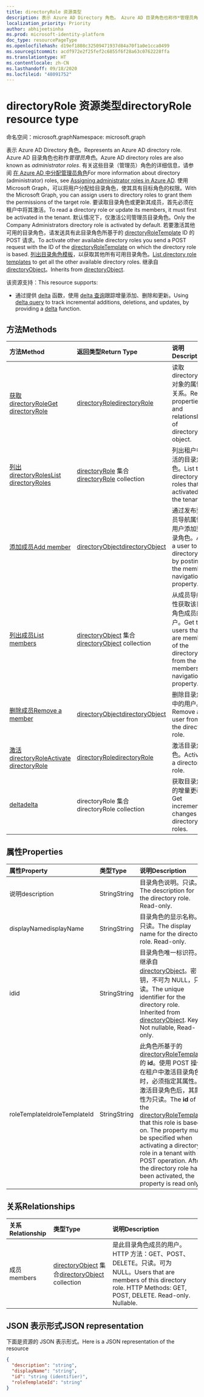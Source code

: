 ```yaml
---
title: directoryRole 资源类型
description: 表示 Azure AD Directory 角色。 Azure AD 目录角色也称作*管理员角色*。
localization_priority: Priority
author: abhijeetsinha
ms.prod: microsoft-identity-platform
doc_type: resourcePageType
ms.openlocfilehash: d19ef1808c32509471937d84a70f1a0e1cca0499
ms.sourcegitcommit: acdf972e2f25fef2c6855f6f28a63c0762228ffa
ms.translationtype: HT
ms.contentlocale: zh-CN
ms.lasthandoff: 09/18/2020
ms.locfileid: "48091752"
---
```

# <a name="directoryrole-resource-type"></a><span data-ttu-id="2ce05-104">directoryRole 资源类型</span><span class="sxs-lookup"><span data-stu-id="2ce05-104">directoryRole resource type</span></span>

<span data-ttu-id="2ce05-105">命名空间：microsoft.graph</span><span class="sxs-lookup"><span data-stu-id="2ce05-105">Namespace: microsoft.graph</span></span>

<span data-ttu-id="2ce05-106">表示 Azure AD Directory 角色。</span><span class="sxs-lookup"><span data-stu-id="2ce05-106">Represents an Azure AD directory role.</span></span> <span data-ttu-id="2ce05-107">Azure AD 目录角色也称作*管理员角色*。</span><span class="sxs-lookup"><span data-stu-id="2ce05-107">Azure AD directory roles are also known as *administrator roles*.</span></span> <span data-ttu-id="2ce05-108">有关这些目录（管理员）角色的详细信息，请参阅 [在 Azure AD 中分配管理员角色](https://docs.microsoft.com/azure/active-directory/users-groups-roles/directory-assign-admin-roles)</span><span class="sxs-lookup"><span data-stu-id="2ce05-108">For more information about directory (administrator) roles, see [Assigning administrator roles in Azure AD](https://docs.microsoft.com/azure/active-directory/users-groups-roles/directory-assign-admin-roles).</span></span> <span data-ttu-id="2ce05-109">使用 Microsoft Graph，可以将用户分配给目录角色，使其具有目标角色的权限。</span><span class="sxs-lookup"><span data-stu-id="2ce05-109">With the Microsoft Graph, you can assign users to directory roles to grant them the permissions of the target role.</span></span> <span data-ttu-id="2ce05-110">要读取目录角色或更新其成员，首先必须在租户中将其激活。</span><span class="sxs-lookup"><span data-stu-id="2ce05-110">To read a directory role or update its members, it must first be activated in the tenant.</span></span> <span data-ttu-id="2ce05-111">默认情况下，仅激活公司管理员目录角色。</span><span class="sxs-lookup"><span data-stu-id="2ce05-111">Only the Company Administrators directory role is activated by default.</span></span> <span data-ttu-id="2ce05-112">若要激活其他可用的目录角色，请发送具有此目录角色所基于的 [directoryRoleTemplate](directoryroletemplate.md) ID 的 POST 请求。</span><span class="sxs-lookup"><span data-stu-id="2ce05-112">To activate other available directory roles you send a POST request with the ID of the [directoryRoleTemplate](directoryroletemplate.md) on which the directory role is based.</span></span> <span data-ttu-id="2ce05-113">[列出目录角色模板](../api/directoryroletemplate-list.md)，以获取其他所有可用目录角色。</span><span class="sxs-lookup"><span data-stu-id="2ce05-113">[List directory role templates](../api/directoryroletemplate-list.md) to get all the other available directory roles.</span></span> <span data-ttu-id="2ce05-114">继承自 [directoryObject](directoryobject.md)。</span><span class="sxs-lookup"><span data-stu-id="2ce05-114">Inherits from [directoryObject](directoryobject.md).</span></span>

<span data-ttu-id="2ce05-115">该资源支持：</span><span class="sxs-lookup"><span data-stu-id="2ce05-115">This resource supports:</span></span>

- <span data-ttu-id="2ce05-116">通过提供 [delta](../api/directoryrole-delta.md) 函数，使用 [delta 查询](/graph/delta-query-overview)跟踪增量添加、删除和更新。</span><span class="sxs-lookup"><span data-stu-id="2ce05-116">Using [delta query](/graph/delta-query-overview) to track incremental additions, deletions, and updates, by providing a [delta](../api/directoryrole-delta.md) function.</span></span>

## <a name="methods"></a><span data-ttu-id="2ce05-117">方法</span><span class="sxs-lookup"><span data-stu-id="2ce05-117">Methods</span></span>

| <span data-ttu-id="2ce05-118">方法</span><span class="sxs-lookup"><span data-stu-id="2ce05-118">Method</span></span>       | <span data-ttu-id="2ce05-119">返回类型</span><span class="sxs-lookup"><span data-stu-id="2ce05-119">Return Type</span></span>  |<span data-ttu-id="2ce05-120">说明</span><span class="sxs-lookup"><span data-stu-id="2ce05-120">Description</span></span>|
|:---------------|:--------|:----------|
|[<span data-ttu-id="2ce05-121">获取 directoryRole</span><span class="sxs-lookup"><span data-stu-id="2ce05-121">Get directoryRole</span></span>](../api/directoryrole-get.md) | [<span data-ttu-id="2ce05-122">directoryRole</span><span class="sxs-lookup"><span data-stu-id="2ce05-122">directoryRole</span></span>](directoryrole.md) | <span data-ttu-id="2ce05-123">读取 directoryRol 对象的属性和关系。</span><span class="sxs-lookup"><span data-stu-id="2ce05-123">Read properties and relationships of directoryRole object.</span></span> |
|[<span data-ttu-id="2ce05-124">列出 directoryRoles</span><span class="sxs-lookup"><span data-stu-id="2ce05-124">List directoryRoles</span></span>](../api/directoryrole-list.md) | <span data-ttu-id="2ce05-125">[directoryRole](directoryrole.md) 集合</span><span class="sxs-lookup"><span data-stu-id="2ce05-125">[directoryRole](directoryrole.md) collection</span></span> | <span data-ttu-id="2ce05-126">列出租户中激活的目录角色。</span><span class="sxs-lookup"><span data-stu-id="2ce05-126">List the directory roles that are activated in the tenant.</span></span> |
|[<span data-ttu-id="2ce05-127">添加成员</span><span class="sxs-lookup"><span data-stu-id="2ce05-127">Add member</span></span>](../api/directoryrole-post-members.md) |[<span data-ttu-id="2ce05-128">directoryObject</span><span class="sxs-lookup"><span data-stu-id="2ce05-128">directoryObject</span></span>](directoryobject.md)| <span data-ttu-id="2ce05-129">通过发布到成员导航属性将用户添加到目录角色。</span><span class="sxs-lookup"><span data-stu-id="2ce05-129">Add a user to the directory role by posting to the members navigation property.</span></span>|
|[<span data-ttu-id="2ce05-130">列出成员</span><span class="sxs-lookup"><span data-stu-id="2ce05-130">List members</span></span>](../api/directoryrole-list-members.md) |<span data-ttu-id="2ce05-131">[directoryObject](directoryobject.md) 集合</span><span class="sxs-lookup"><span data-stu-id="2ce05-131">[directoryObject](directoryobject.md) collection</span></span>| <span data-ttu-id="2ce05-132">从成员导航属性获取该目录角色成员的用户。</span><span class="sxs-lookup"><span data-stu-id="2ce05-132">Get the users that are members of the directory role from the members navigation property.</span></span>|
|[<span data-ttu-id="2ce05-133">删除成员</span><span class="sxs-lookup"><span data-stu-id="2ce05-133">Remove a member</span></span>](../api/directoryrole-delete-member.md) |[<span data-ttu-id="2ce05-134">directoryObject</span><span class="sxs-lookup"><span data-stu-id="2ce05-134">directoryObject</span></span>](directoryobject.md)| <span data-ttu-id="2ce05-135">删除目录角色中的用户。</span><span class="sxs-lookup"><span data-stu-id="2ce05-135">Remove a user from the directory role.</span></span>|
|[<span data-ttu-id="2ce05-136">激活 directoryRole</span><span class="sxs-lookup"><span data-stu-id="2ce05-136">Activate directoryRole</span></span>](../api/directoryrole-post-directoryroles.md) |[<span data-ttu-id="2ce05-137">directoryRole</span><span class="sxs-lookup"><span data-stu-id="2ce05-137">directoryRole</span></span>](directoryrole.md) | <span data-ttu-id="2ce05-138">激活目录角色。</span><span class="sxs-lookup"><span data-stu-id="2ce05-138">Activate a directory role.</span></span>|
|[<span data-ttu-id="2ce05-139">delta</span><span class="sxs-lookup"><span data-stu-id="2ce05-139">delta</span></span>](../api/directoryrole-delta.md)|<span data-ttu-id="2ce05-140">directoryRole 集合</span><span class="sxs-lookup"><span data-stu-id="2ce05-140">directoryRole collection</span></span>| <span data-ttu-id="2ce05-141">获取目录角色的增量更改。</span><span class="sxs-lookup"><span data-stu-id="2ce05-141">Get incremental changes for directory roles.</span></span> |

## <a name="properties"></a><span data-ttu-id="2ce05-142">属性</span><span class="sxs-lookup"><span data-stu-id="2ce05-142">Properties</span></span>
| <span data-ttu-id="2ce05-143">属性</span><span class="sxs-lookup"><span data-stu-id="2ce05-143">Property</span></span>   | <span data-ttu-id="2ce05-144">类型</span><span class="sxs-lookup"><span data-stu-id="2ce05-144">Type</span></span> | <span data-ttu-id="2ce05-145">说明</span><span class="sxs-lookup"><span data-stu-id="2ce05-145">Description</span></span> |
|:---------------|:--------|:----------|
|<span data-ttu-id="2ce05-146">说明</span><span class="sxs-lookup"><span data-stu-id="2ce05-146">description</span></span>|<span data-ttu-id="2ce05-147">String</span><span class="sxs-lookup"><span data-stu-id="2ce05-147">String</span></span>|<span data-ttu-id="2ce05-p103">目录角色说明。只读。</span><span class="sxs-lookup"><span data-stu-id="2ce05-p103">The description for the directory role. Read-only.</span></span> |
|<span data-ttu-id="2ce05-150">displayName</span><span class="sxs-lookup"><span data-stu-id="2ce05-150">displayName</span></span>|<span data-ttu-id="2ce05-151">String</span><span class="sxs-lookup"><span data-stu-id="2ce05-151">String</span></span>|<span data-ttu-id="2ce05-p104">目录角色的显示名称。只读。</span><span class="sxs-lookup"><span data-stu-id="2ce05-p104">The display name for the directory role. Read-only.</span></span> |
|<span data-ttu-id="2ce05-154">id</span><span class="sxs-lookup"><span data-stu-id="2ce05-154">id</span></span>|<span data-ttu-id="2ce05-155">String</span><span class="sxs-lookup"><span data-stu-id="2ce05-155">String</span></span>|<span data-ttu-id="2ce05-p105">目录角色唯一标识符。继承自 [directoryObject](directoryobject.md)。密钥，不可为 NULL，只读。</span><span class="sxs-lookup"><span data-stu-id="2ce05-p105">The unique identifier for the directory role. Inherited from [directoryObject](directoryobject.md). Key, Not nullable, Read-only.</span></span>|
|<span data-ttu-id="2ce05-159">roleTemplateId</span><span class="sxs-lookup"><span data-stu-id="2ce05-159">roleTemplateId</span></span>|<span data-ttu-id="2ce05-160">String</span><span class="sxs-lookup"><span data-stu-id="2ce05-160">String</span></span>| <span data-ttu-id="2ce05-p106">此角色所基于的 [directoryRoleTemplate](directoryroletemplate.md) 的 **id**。使用 POST 操作在租户中激活目录角色时，必须指定其属性。激活目录角色后，其属性为只读。</span><span class="sxs-lookup"><span data-stu-id="2ce05-p106">The **id** of the [directoryRoleTemplate](directoryroletemplate.md) that this role is based on. The property must be specified when activating a directory role in a tenant with a POST operation. After the directory role has been activated, the property is read only.</span></span> |

## <a name="relationships"></a><span data-ttu-id="2ce05-164">关系</span><span class="sxs-lookup"><span data-stu-id="2ce05-164">Relationships</span></span>
| <span data-ttu-id="2ce05-165">关系</span><span class="sxs-lookup"><span data-stu-id="2ce05-165">Relationship</span></span> | <span data-ttu-id="2ce05-166">类型</span><span class="sxs-lookup"><span data-stu-id="2ce05-166">Type</span></span> |<span data-ttu-id="2ce05-167">说明</span><span class="sxs-lookup"><span data-stu-id="2ce05-167">Description</span></span>|
|:---------------|:--------|:----------|
|<span data-ttu-id="2ce05-168">成员</span><span class="sxs-lookup"><span data-stu-id="2ce05-168">members</span></span>|<span data-ttu-id="2ce05-169">[directoryObject](directoryobject.md) 集合</span><span class="sxs-lookup"><span data-stu-id="2ce05-169">[directoryObject](directoryobject.md) collection</span></span>|<span data-ttu-id="2ce05-p107">是此目录角色成员的用户。HTTP 方法：GET、POST、DELETE。只读。可为 NULL。</span><span class="sxs-lookup"><span data-stu-id="2ce05-p107">Users that are members of this directory role. HTTP Methods: GET, POST, DELETE. Read-only. Nullable.</span></span>|

## <a name="json-representation"></a><span data-ttu-id="2ce05-174">JSON 表示形式</span><span class="sxs-lookup"><span data-stu-id="2ce05-174">JSON representation</span></span>

<span data-ttu-id="2ce05-175">下面是资源的 JSON 表示形式。</span><span class="sxs-lookup"><span data-stu-id="2ce05-175">Here is a JSON representation of the resource</span></span>

<!--{
  "blockType": "resource",
  "openType": true,
  "optionalProperties": [
    "memberOf",
    "members",
    "ownedObjects",
    "owners"
  ],
  "keyProperty": "id",
  "baseType": "microsoft.graph.directoryObject",
  "@odata.type": "microsoft.graph.directoryRole",
  "@odata.annotations": [
    {
      "capabilities": {
        "toppable": false
      }
    }
  ]
}-->

```json
{
  "description": "string",
  "displayName": "string",
  "id": "string (identifier)",
  "roleTemplateId": "string"
}

```

<!-- uuid: 8fcb5dbc-d5aa-4681-8e31-b001d5168d79
2015-10-25 14:57:30 UTC -->
<!-- {
  "type": "#page.annotation",
  "description": "directoryRole resource",
  "keywords": "",
  "section": "documentation",
  "tocPath": ""
}-->

